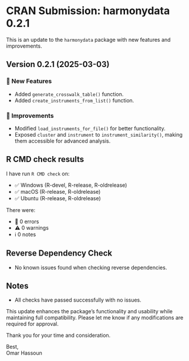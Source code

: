 # CRAN Submission: harmonydata 0.2.1

This is an update to the `harmonydata` package with new features and improvements.

## Version 0.2.1 (2025-03-03)

### 🚀 New Features
- Added `generate_crosswalk_table()` function.
- Added `create_instruments_from_list()` function.

### 🔧 Improvements
- Modified `load_instruments_for_file()` for better functionality.
- Exposed `cluster` and `instrument` to `instrument_similarity()`, making them accessible for advanced analysis.

## R CMD check results

I have run `R CMD check` on:
- ✅ Windows (R-devel, R-release, R-oldrelease)
- ✅ macOS (R-release, R-oldrelease)
- ✅ Ubuntu (R-release, R-oldrelease)

There were:
- 🚫 0 errors
- ⚠️ 0 warnings
- ℹ 0 notes

## Reverse Dependency Check

- No known issues found when checking reverse dependencies.

## Notes

- All checks have passed successfully with no issues.

This update enhances the package’s functionality and usability while maintaining full compatibility. Please let me know if any modifications are required for approval.

Thank you for your time and consideration.

Best,  
Omar Hassoun
